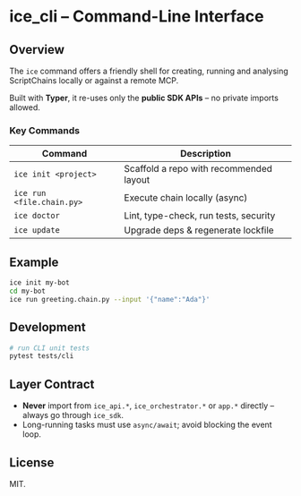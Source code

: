 # ice_cli – Command-Line Interface

## Overview
The `ice` command offers a friendly shell for creating, running and analysing
ScriptChains locally or against a remote MCP.

Built with **Typer**, it re-uses only the **public SDK APIs** – no private
imports allowed.

### Key Commands
| Command | Description |
|---------|-------------|
| `ice init <project>`      | Scaffold a repo with recommended layout |
| `ice run <file.chain.py>` | Execute chain locally (async)          |
| `ice doctor`              | Lint, type-check, run tests, security  |
| `ice update`              | Upgrade deps & regenerate lockfile     |

## Example
```bash
ice init my-bot
cd my-bot
ice run greeting.chain.py --input '{"name":"Ada"}'
```

## Development
```bash
# run CLI unit tests
pytest tests/cli
```

## Layer Contract
* **Never** import from `ice_api.*`, `ice_orchestrator.*` or `app.*`
  directly – always go through `ice_sdk`.
* Long-running tasks must use `async/await`; avoid blocking the event loop.

## License
MIT. 